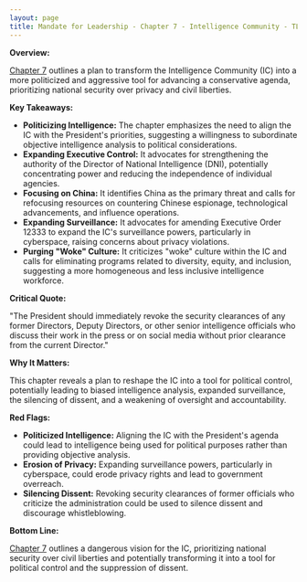 ```yaml
---
layout: page
title: Mandate for Leadership - Chapter 7 - Intelligence Community - TL;DR
---
```


**Overview:**

[Chapter 7](../../documents/project_2025_chapters/chapter_7.pdf) outlines a plan to transform the Intelligence Community (IC) into a more politicized and aggressive tool for advancing a conservative agenda, prioritizing national security over privacy and civil liberties.

**Key Takeaways:**

* **Politicizing Intelligence:** The chapter emphasizes the need to align the IC with the President's priorities, suggesting a willingness to subordinate objective intelligence analysis to political considerations.
* **Expanding Executive Control:** It advocates for strengthening the authority of the Director of National Intelligence (DNI), potentially concentrating power and reducing the independence of individual agencies.
* **Focusing on China:** It identifies China as the primary threat and calls for refocusing resources on countering Chinese espionage, technological advancements, and influence operations.
* **Expanding Surveillance:** It advocates for amending Executive Order 12333 to expand the IC's surveillance powers, particularly in cyberspace, raising concerns about privacy violations.
* **Purging "Woke" Culture:**  It criticizes "woke" culture within the IC and calls for eliminating programs related to diversity, equity, and inclusion, suggesting a more homogeneous and less inclusive intelligence workforce.

**Critical Quote:**

"The President should immediately revoke the security clearances of any former Directors, Deputy Directors, or other senior intelligence officials who discuss their work in the press or on social media without prior clearance from the current Director."

**Why It Matters:**

This chapter reveals a plan to reshape the IC into a tool for political control, potentially leading to biased intelligence analysis, expanded surveillance, the silencing of dissent, and a weakening of oversight and accountability.

**Red Flags:**

* **Politicized Intelligence:**  Aligning the IC with the President's agenda could lead to intelligence being used for political purposes rather than providing objective analysis.
* **Erosion of Privacy:**  Expanding surveillance powers, particularly in cyberspace, could erode privacy rights and lead to government overreach.
* **Silencing Dissent:**  Revoking security clearances of former officials who criticize the administration could be used to silence dissent and discourage whistleblowing.

**Bottom Line:**

[Chapter 7](../../documents/project_2025_chapters/chapter_7.pdf) outlines a dangerous vision for the IC, prioritizing national security over civil liberties and potentially transforming it into a tool for political control and the suppression of dissent. 
